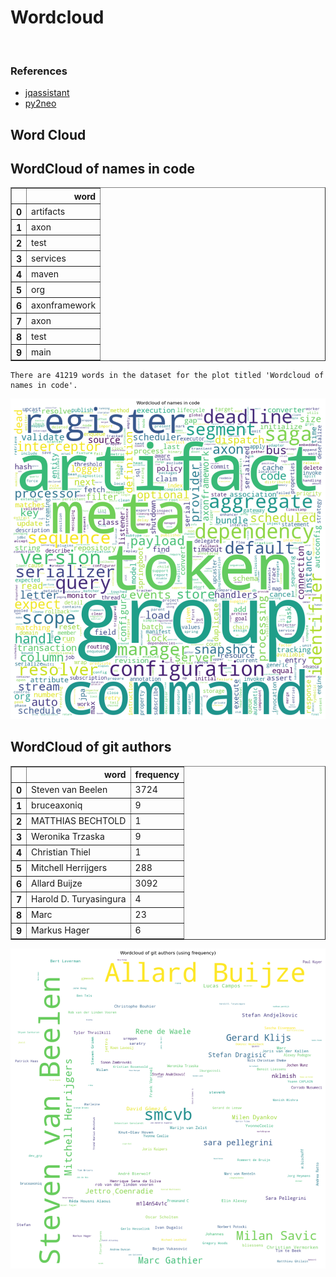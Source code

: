 # Wordcloud
<br>  

### References
- [jqassistant](https://jqassistant.org)
- [py2neo](https://py2neo.org/2021.1/)





## Word Cloud

## WordCloud of names in code




<div>
<table border="1" class="dataframe">
  <thead>
    <tr style="text-align: right;">
      <th></th>
      <th>word</th>
    </tr>
  </thead>
  <tbody>
    <tr>
      <th>0</th>
      <td>artifacts</td>
    </tr>
    <tr>
      <th>1</th>
      <td>axon</td>
    </tr>
    <tr>
      <th>2</th>
      <td>test</td>
    </tr>
    <tr>
      <th>3</th>
      <td>services</td>
    </tr>
    <tr>
      <th>4</th>
      <td>maven</td>
    </tr>
    <tr>
      <th>5</th>
      <td>org</td>
    </tr>
    <tr>
      <th>6</th>
      <td>axonframework</td>
    </tr>
    <tr>
      <th>7</th>
      <td>axon</td>
    </tr>
    <tr>
      <th>8</th>
      <td>test</td>
    </tr>
    <tr>
      <th>9</th>
      <td>main</td>
    </tr>
  </tbody>
</table>
</div>



    There are 41219 words in the dataset for the plot titled 'Wordcloud of names in code'.



    
![png](Wordcloud_files/Wordcloud_14_1.png)
    


## WordCloud of git authors




<div>
<table border="1" class="dataframe">
  <thead>
    <tr style="text-align: right;">
      <th></th>
      <th>word</th>
      <th>frequency</th>
    </tr>
  </thead>
  <tbody>
    <tr>
      <th>0</th>
      <td>Steven van Beelen</td>
      <td>3724</td>
    </tr>
    <tr>
      <th>1</th>
      <td>bruceaxoniq</td>
      <td>9</td>
    </tr>
    <tr>
      <th>2</th>
      <td>MATTHIAS BECHTOLD</td>
      <td>1</td>
    </tr>
    <tr>
      <th>3</th>
      <td>Weronika Trzaska</td>
      <td>9</td>
    </tr>
    <tr>
      <th>4</th>
      <td>Christian Thiel</td>
      <td>1</td>
    </tr>
    <tr>
      <th>5</th>
      <td>Mitchell Herrijgers</td>
      <td>288</td>
    </tr>
    <tr>
      <th>6</th>
      <td>Allard Buijze</td>
      <td>3092</td>
    </tr>
    <tr>
      <th>7</th>
      <td>Harold D. Turyasingura</td>
      <td>4</td>
    </tr>
    <tr>
      <th>8</th>
      <td>Marc</td>
      <td>23</td>
    </tr>
    <tr>
      <th>9</th>
      <td>Markus Hager</td>
      <td>6</td>
    </tr>
  </tbody>
</table>
</div>




    
![png](Wordcloud_files/Wordcloud_17_0.png)
    

